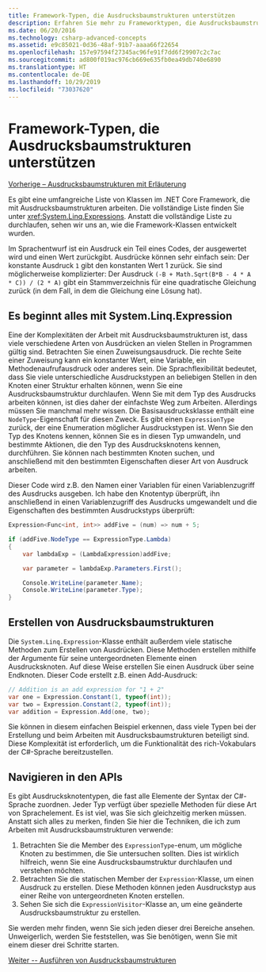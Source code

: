 ```yaml
---
title: Framework-Typen, die Ausdrucksbaumstrukturen unterstützen
description: Erfahren Sie mehr zu Frameworktypen, die Ausdrucksbaumstrukturen unterstützen, wie Sie diese erstellen können und Methoden zum Arbeiten mit Ausdrucksbaumstruktur-APIs.
ms.date: 06/20/2016
ms.technology: csharp-advanced-concepts
ms.assetid: e9c85021-0d36-48af-91b7-aaaa66f22654
ms.openlocfilehash: 157e97594f27345ac96fe91f7dd6f29907c2c7ac
ms.sourcegitcommit: ad800f019ac976cb669e635fb0ea49db740e6890
ms.translationtype: HT
ms.contentlocale: de-DE
ms.lasthandoff: 10/29/2019
ms.locfileid: "73037620"
---
```

# <a name="framework-types-supporting-expression-trees"></a>Framework-Typen, die Ausdrucksbaumstrukturen unterstützen

[Vorherige – Ausdrucksbaumstrukturen mit Erläuterung](expression-trees-explained.md)

Es gibt eine umfangreiche Liste von Klassen im .NET Core Framework, die mit Ausdrucksbaumstrukturen arbeiten.
Die vollständige Liste finden Sie unter <xref:System.Linq.Expressions>.
Anstatt die vollständige Liste zu durchlaufen, sehen wir uns an, wie die Framework-Klassen entwickelt wurden.

Im Sprachentwurf ist ein Ausdruck ein Teil eines Codes, der ausgewertet wird und einen Wert zurückgibt. Ausdrücke können sehr einfach sein: Der konstante Ausdruck `1` gibt den konstanten Wert 1 zurück. Sie sind möglicherweise komplizierter: Der Ausdruck `(-B + Math.Sqrt(B*B - 4 * A * C)) / (2 * A)` gibt ein Stammverzeichnis für eine quadratische Gleichung zurück (in dem Fall, in dem die Gleichung eine Lösung hat).  

## <a name="it-all-starts-with-systemlinqexpression"></a>Es beginnt alles mit System.Linq.Expression

Eine der Komplexitäten der Arbeit mit Ausdrucksbaumstrukturen ist, dass viele verschiedene Arten von Ausdrücken an vielen Stellen in Programmen gültig sind. Betrachten Sie einen Zuweisungsausdruck. Die rechte Seite einer Zuweisung kann ein konstanter Wert, eine Variable, ein Methodenaufrufausdruck oder anderes sein. Die Sprachflexibilität bedeutet, dass Sie viele unterschiedliche Ausdruckstypen an beliebigen Stellen in den Knoten einer Struktur erhalten können, wenn Sie eine Ausdrucksbaumstruktur durchlaufen. Wenn Sie mit dem Typ des Ausdrucks arbeiten können, ist dies daher der einfachste Weg zum Arbeiten. Allerdings müssen Sie manchmal mehr wissen.
Die Basisausdrucksklasse enthält eine `NodeType`-Eigenschaft für diesen Zweck.
Es gibt einen `ExpressionType` zurück, der eine Enumeration möglicher Ausdruckstypen ist.
Wenn Sie den Typ des Knotens kennen, können Sie es in diesen Typ umwandeln, und bestimmte Aktionen, die den Typ des Ausdrucksknotens kennen, durchführen. Sie können nach bestimmten Knoten suchen, und anschließend mit den bestimmten Eigenschaften dieser Art von Ausdruck arbeiten.

Dieser Code wird z.B. den Namen einer Variablen für einen Variablenzugriff des Ausdrucks ausgeben. Ich habe den Knotentyp überprüft, ihn anschließend in einen Variablenzugriff des Ausdrucks umgewandelt und die Eigenschaften des bestimmten Ausdruckstyps überprüft:

```csharp
Expression<Func<int, int>> addFive = (num) => num + 5;

if (addFive.NodeType == ExpressionType.Lambda)
{
    var lambdaExp = (LambdaExpression)addFive;

    var parameter = lambdaExp.Parameters.First();

    Console.WriteLine(parameter.Name);
    Console.WriteLine(parameter.Type);
}
```

## <a name="creating-expression-trees"></a>Erstellen von Ausdrucksbaumstrukturen

Die `System.Linq.Expression`-Klasse enthält außerdem viele statische Methoden zum Erstellen von Ausdrücken. Diese Methoden erstellen mithilfe der Argumente für seine untergeordneten Elemente einen Ausdrucksknoten. Auf diese Weise erstellen Sie einen Ausdruck über seine Endknoten. Dieser Code erstellt z.B. einen Add-Ausdruck:

```csharp
// Addition is an add expression for "1 + 2"
var one = Expression.Constant(1, typeof(int));
var two = Expression.Constant(2, typeof(int));
var addition = Expression.Add(one, two);
```

Sie können in diesem einfachen Beispiel erkennen, dass viele Typen bei der Erstellung und beim Arbeiten mit Ausdrucksbaumstrukturen beteiligt sind. Diese Komplexität ist erforderlich, um die Funktionalität des rich-Vokabulars der C#-Sprache bereitzustellen.

## <a name="navigating-the-apis"></a>Navigieren in den APIs
Es gibt Ausdrucksknotentypen, die fast alle Elemente der Syntax der C#-Sprache zuordnen. Jeder Typ verfügt über spezielle Methoden für diese Art von Sprachelement. Es ist viel, was Sie sich gleichzeitig merken müssen. Anstatt sich alles zu merken, finden Sie hier die Techniken, die ich zum Arbeiten mit Ausdrucksbaumstrukturen verwende:

1. Betrachten Sie die Member des `ExpressionType`-enum, um mögliche Knoten zu bestimmen, die Sie untersuchen sollten. Dies ist wirklich hilfreich, wenn Sie eine Ausdrucksbaumstruktur durchlaufen und verstehen möchten.
2. Betrachten Sie die statischen Member der `Expression`-Klasse, um einen Ausdruck zu erstellen. Diese Methoden können jeden Ausdruckstyp aus einer Reihe von untergeordneten Knoten erstellen.
3. Sehen Sie sich die `ExpressionVisitor`-Klasse an, um eine geänderte Ausdrucksbaumstruktur zu erstellen.

Sie werden mehr finden, wenn Sie sich jeden dieser drei Bereiche ansehen. Unweigerlich, werden Sie feststellen, was Sie benötigen, wenn Sie mit einem dieser drei Schritte starten.
 
 [Weiter -- Ausführen von Ausdrucksbaumstrukturen](expression-trees-execution.md)
